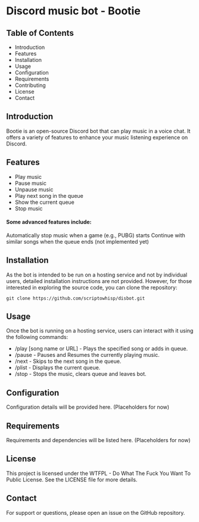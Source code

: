 # Discord music bot - Bootie

## Table of Contents

* Introduction
* Features
* Installation
* Usage
* Configuration
* Requirements
* Contributing
* License
* Contact

## Introduction

Bootie is an open-source Discord bot that can play music in a voice chat. It offers a variety of features to enhance your music listening experience on Discord.

## Features

* Play music
* Pause music
* Unpause music
* Play next song in the queue
* Show the current queue
* Stop music

#### Some advanced features include:

Automatically stop music when a game (e.g., PUBG) starts
Continue with similar songs when the queue ends (not implemented yet)

## Installation

As the bot is intended to be run on a hosting service and not by individual users, detailed installation instructions are not provided. However, for those interested in exploring the source code, you can clone the repository:

```
git clone https://github.com/scriptowhisp/disbot.git
```

## Usage

Once the bot is running on a hosting service, users can interact with it using the following commands:

* /play [song name or URL] - Plays the specified song or adds in queue.
* /pause - Pauses and Resumes the currently playing music.
* /next - Skips to the next song in the queue.
* /plist - Displays the current queue.
* /stop - Stops the music, clears queue and leaves bot.

## Configuration

Configuration details will be provided here. (Placeholders for now)

## Requirements

Requirements and dependencies will be listed here. (Placeholders for now)

## License

This project is licensed under the WTFPL - Do What The Fuck You Want To Public License. See the LICENSE file for more details.

## Contact

For support or questions, please open an issue on the GitHub repository.
